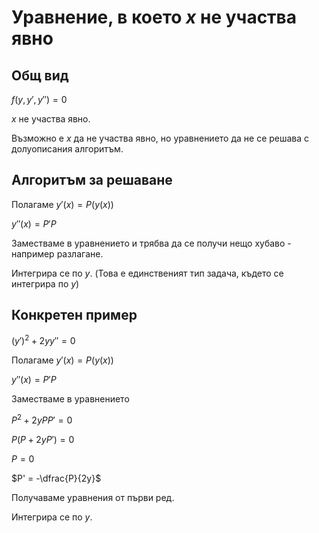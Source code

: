 # Уравнение, в което $x$ не участва явно

## Общ вид

$f(y, y', y'') = 0$

$x$ не участва явно.

Възможно е $x$ да не участва явно, но уравнението да не се решава с долуописания алгоритъм.

## Алгоритъм за решаване

Полагаме $y'(x) = P(y(x))$

$y''(x) = P'P$

Заместваме в уравнението и трябва да се получи нещо хубаво - например разлагане.

Интегрира се по $y$. (Това е единственият тип задача, където се интегрира по $y$)

## Конкретен пример

$(y')^2 + 2yy'' = 0$

Полагаме $y'(x) = P(y(x))$

$y''(x) = P'P$

Заместваме в уравнението

$P^2 + 2yPP' = 0$

$P(P + 2yP') = 0$

$P = 0$

$P' = -\dfrac{P}{2y}$

Получаваме уравнения от първи ред.

Интегрира се по $y$.